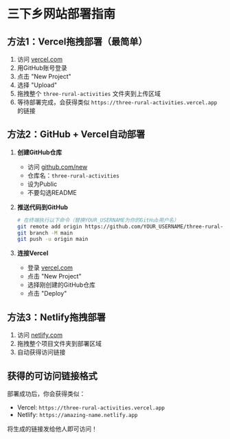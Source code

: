 # 三下乡网站部署指南

## 方法1：Vercel拖拽部署（最简单）

1. 访问 [vercel.com](https://vercel.com)
2. 用GitHub账号登录
3. 点击 "New Project"
4. 选择 "Upload"
5. 拖拽整个 `three-rural-activities` 文件夹到上传区域
6. 等待部署完成，会获得类似 `https://three-rural-activities.vercel.app` 的链接

## 方法2：GitHub + Vercel自动部署

1. **创建GitHub仓库**
   - 访问 [github.com/new](https://github.com/new)
   - 仓库名：`three-rural-activities`
   - 设为Public
   - 不要勾选README

2. **推送代码到GitHub**
   ```bash
   # 在终端执行以下命令（替换YOUR_USERNAME为你的GitHub用户名）
   git remote add origin https://github.com/YOUR_USERNAME/three-rural-activities.git
   git branch -M main
   git push -u origin main
   ```

3. **连接Vercel**
   - 登录 [vercel.com](https://vercel.com)
   - 点击 "New Project"
   - 选择刚创建的GitHub仓库
   - 点击 "Deploy"

## 方法3：Netlify拖拽部署

1. 访问 [netlify.com](https://netlify.com)
2. 拖拽整个项目文件夹到部署区域
3. 自动获得访问链接

## 获得的可访问链接格式

部署成功后，你会获得类似：
- Vercel: `https://three-rural-activities.vercel.app`
- Netlify: `https://amazing-name.netlify.app`

将生成的链接发给他人即可访问！